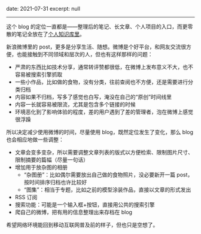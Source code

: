 date: 2021-07-31
excerpt: null

---

这个 blog 的定位一直都是——整理后的笔记、长文章、个人项目的入口，而更零散的笔记全放在了[个人知识库里](https://wiki.noodlefighter.com)。

新浪微博里的 post，更多是分享生活、随想。微博是个好平台，和网友交流很方便，也能接触到不同领域和层次的人，但也有这样那样的问题：

- 严肃的东西比如技术分享，通常转评赞都很低，在微博上发布意义不大，也不容易被搜索引擎抓取
- 一些小作品，比如做的食物，没有分类，往前查阅也不方便，还是需要进行分类归档
- 内容如果不归档，写多了感觉也白写，淹没在自己的“原创”时间线里
- 内容一长就容易被限流，尤其是包含多个链接的时候
- 环境恶化到了影响体验的程度，差的用户遇到了差的管理者，泡在微博上感觉很浮躁

所以决定减少使用微博的时间，尽量使用 blog，既然定位发生了变化，那么 blog 也会相应地做一些调整：

- 文章会变多变杂，所以需要调整文章列表的版式以方便检索、限制图片尺寸、限制摘要的篇幅（尽量一句话）
- 增加用于放杂图的相册
  - “杂图册”：比如偶尔需要放出自己做的食物照片，没必要新开一篇 post，按时间排序归档也许比较好
  - “图集”：相当于专题，比如之前的模型涂装作品，直接以文章的形式发出
- RSS 订阅
- 搜索功能：可能是一个输入框+按钮，直接用公共的搜索引擎
- 爬自己的微博，把有用的信息整理出来存档在 blog

希望网络环境能回到移动互联网普及前的样子，但也只是空想了。

